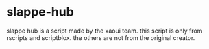 # slappe-hub

slappe hub is a script made by the xaoui team.
this script is only from rscripts and scriptblox. the others are not from the original creator.
